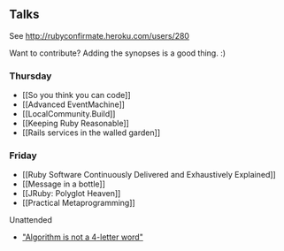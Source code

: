 ## Talks

See http://rubyconfirmate.heroku.com/users/280

Want to contribute?  Adding the synopses is a good thing.  :)

### Thursday

* [[So you think you can code]]
* [[Advanced EventMachine]]
* [[LocalCommunity.Build]]
* [[Keeping Ruby Reasonable]]
* [[Rails services in the walled garden]]

### Friday

* [[Ruby Software Continuously Delivered and Exhaustively Explained]]
* [[Message in a bottle]]
* [[JRuby: Polyglot Heaven]]
* [[Practical Metaprogramming]]

Unattended

* ["Algorithm is not a 4-letter word"](http://www.jamisbuck.org/presentations/rubyconf2011/index.html)
